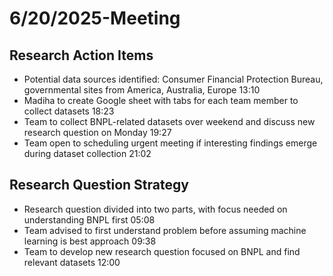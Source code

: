 # 6/20/2025-Meeting

## Research Action Items

- Potential data sources identified: Consumer Financial Protection Bureau,
governmental sites from America, Australia, Europe 13:10
- Madiha to create Google sheet with tabs for each team member to collect
datasets 18:23
- Team to collect BNPL-related datasets over weekend and discuss new research
question on Monday 19:27
- Team open to scheduling urgent meeting if interesting findings emerge during
dataset collection 21:02

## Research Question Strategy

- Research question divided into two parts, with focus needed on understanding
 BNPL first 05:08
- Team advised to first understand problem before assuming machine learning is
 best approach 09:38
- Team to develop new research question focused on BNPL and find relevant
 datasets 12:00
